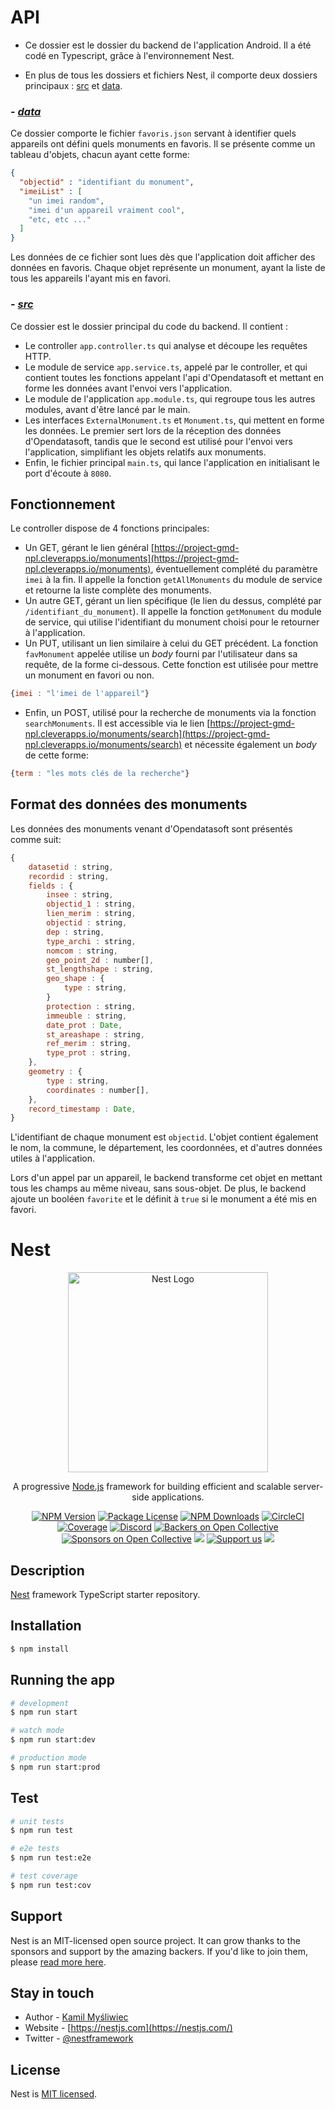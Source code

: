 # **API**

- Ce dossier est le dossier du backend de l'application Android. Il a été codé en Typescript, grâce à l'environnement Nest.

- En plus de tous les dossiers et fichiers Nest, il comporte deux dossiers principaux : [src](https://github.com/GabrielMicoud/android-project-ismin/tree/main/api/src) et [data](https://github.com/GabrielMicoud/android-project-ismin/tree/main/api/data).

### - ***[data](https://github.com/GabrielMicoud/android-project-ismin/tree/main/api/data)***
Ce dossier comporte le fichier ```favoris.json``` servant à identifier quels appareils ont défini quels monuments en favoris. Il se présente comme un tableau d'objets, chacun ayant cette forme: 
```json
{
  "objectid" : "identifiant du monument",
  "imeiList" : [
    "un imei random",
    "imei d'un appareil vraiment cool", 
    "etc, etc ..."
  ]
}
```
Les données de ce fichier sont lues dès que l'application doit afficher des données en favoris. Chaque objet représente un monument, ayant la liste de tous les appareils l'ayant mis en favori.

### - ***[src](https://github.com/GabrielMicoud/android-project-ismin/tree/main/api/src)***
Ce dossier est le dossier principal du code du backend. Il contient :

- Le controller ```app.controller.ts``` qui analyse et découpe les requêtes HTTP. 
- Le module de service ```app.service.ts```, appelé par le controller, et qui contient toutes les fonctions appelant l'api d'Opendatasoft et mettant en forme les données avant l'envoi vers l'application.
- Le module de l'application ```app.module.ts```, qui regroupe tous les autres modules, avant d'être lancé par le main.
- Les interfaces ```ExternalMonument.ts``` et ```Monument.ts```, qui mettent en forme les données. Le premier sert lors de la réception des données d'Opendatasoft, tandis que le second est utilisé pour l'envoi vers l'application, simplifiant les objets relatifs aux monuments.
- Enfin, le fichier principal ```main.ts```, qui lance l'application en initialisant le port d'écoute à ```8080```.

## **Fonctionnement**
Le controller dispose de 4 fonctions principales: 

- Un GET, gérant le lien général [https://project-gmd-npl.cleverapps.io/monuments](https://project-gmd-npl.cleverapps.io/monuments), éventuellement complété du paramètre ```imei``` à la fin. Il appelle la fonction ```getAllMonuments``` du module de service et retourne la liste complète des monuments.
- Un autre GET, gérant un lien spécifique (le lien du dessus, complété par ```/identifiant_du_monument```). Il appelle la fonction ```getMonument``` du module de service, qui utilise l'identifiant du monument choisi pour le retourner à l'application.
- Un PUT, utilisant un lien similaire à celui du GET précédent. La fonction ```favMonument``` appelée utilise un *body* fourni par l'utilisateur dans sa requête, de la forme ci-dessous. Cette fonction est utilisée pour mettre un monument en favori ou non.
```javascript
{imei : "l'imei de l'appareil"}
```
- Enfin, un POST, utilisé pour la recherche de monuments via la fonction ```searchMonuments```. Il est accessible via le lien [https://project-gmd-npl.cleverapps.io/monuments/search](https://project-gmd-npl.cleverapps.io/monuments/search) et nécessite également un *body* de cette forme: 
```javascript
{term : "les mots clés de la recherche"}
```

## Format des données des monuments

Les données des monuments venant d'Opendatasoft sont présentés comme suit:

```javascript
{
    datasetid : string,
    recordid : string,
    fields : {
        insee : string,
        objectid_1 : string,
        lien_merim : string,
        objectid : string,
        dep : string,
        type_archi : string,
        nomcom : string,
        geo_point_2d : number[],
        st_lengthshape : string,
        geo_shape : {
            type : string,
        }
        protection : string,
        immeuble : string,
        date_prot : Date,
        st_areashape : string,
        ref_merim : string,
        type_prot : string,
    },
    geometry : {
        type : string,
        coordinates : number[],
    },
    record_timestamp : Date,
}
```
L'identifiant de chaque monument est ```objectid```. L'objet contient également le nom, la commune, le département, les coordonnées, et d'autres données utiles à l'application.

Lors d'un appel par un appareil, le backend transforme cet objet en mettant tous les champs au même niveau, sans sous-objet. De plus, le backend ajoute un booléen ```favorite``` et le définit à ```true``` si le monument a été mis en favori.

# Nest

<p align="center">
  <a href="http://nestjs.com/" target="blank"><img src="https://nestjs.com/img/logo_text.svg" width="320" alt="Nest Logo" /></a>
</p>

[circleci-image]: https://img.shields.io/circleci/build/github/nestjs/nest/master?token=abc123def456
[circleci-url]: https://circleci.com/gh/nestjs/nest

  <p align="center">A progressive <a href="http://nodejs.org" target="_blank">Node.js</a> framework for building efficient and scalable server-side applications.</p>
    <p align="center">
<a href="https://www.npmjs.com/~nestjscore" target="_blank"><img src="https://img.shields.io/npm/v/@nestjs/core.svg" alt="NPM Version" /></a>
<a href="https://www.npmjs.com/~nestjscore" target="_blank"><img src="https://img.shields.io/npm/l/@nestjs/core.svg" alt="Package License" /></a>
<a href="https://www.npmjs.com/~nestjscore" target="_blank"><img src="https://img.shields.io/npm/dm/@nestjs/common.svg" alt="NPM Downloads" /></a>
<a href="https://circleci.com/gh/nestjs/nest" target="_blank"><img src="https://img.shields.io/circleci/build/github/nestjs/nest/master" alt="CircleCI" /></a>
<a href="https://coveralls.io/github/nestjs/nest?branch=master" target="_blank"><img src="https://coveralls.io/repos/github/nestjs/nest/badge.svg?branch=master#9" alt="Coverage" /></a>
<a href="https://discord.gg/G7Qnnhy" target="_blank"><img src="https://img.shields.io/badge/discord-online-brightgreen.svg" alt="Discord"/></a>
<a href="https://opencollective.com/nest#backer" target="_blank"><img src="https://opencollective.com/nest/backers/badge.svg" alt="Backers on Open Collective" /></a>
<a href="https://opencollective.com/nest#sponsor" target="_blank"><img src="https://opencollective.com/nest/sponsors/badge.svg" alt="Sponsors on Open Collective" /></a>
  <a href="https://paypal.me/kamilmysliwiec" target="_blank"><img src="https://img.shields.io/badge/Donate-PayPal-ff3f59.svg"/></a>
    <a href="https://opencollective.com/nest#sponsor"  target="_blank"><img src="https://img.shields.io/badge/Support%20us-Open%20Collective-41B883.svg" alt="Support us"></a>
  <a href="https://twitter.com/nestframework" target="_blank"><img src="https://img.shields.io/twitter/follow/nestframework.svg?style=social&label=Follow"></a>
</p>
  <!--[![Backers on Open Collective](https://opencollective.com/nest/backers/badge.svg)](https://opencollective.com/nest#backer)
  [![Sponsors on Open Collective](https://opencollective.com/nest/sponsors/badge.svg)](https://opencollective.com/nest#sponsor)-->

## Description

[Nest](https://github.com/nestjs/nest) framework TypeScript starter repository.

## Installation

```bash
$ npm install
```

## Running the app

```bash
# development
$ npm run start

# watch mode
$ npm run start:dev

# production mode
$ npm run start:prod
```

## Test

```bash
# unit tests
$ npm run test

# e2e tests
$ npm run test:e2e

# test coverage
$ npm run test:cov
```

## Support

Nest is an MIT-licensed open source project. It can grow thanks to the sponsors and support by the amazing backers. If you'd like to join them, please [read more here](https://docs.nestjs.com/support).

## Stay in touch

- Author - [Kamil Myśliwiec](https://kamilmysliwiec.com)
- Website - [https://nestjs.com](https://nestjs.com/)
- Twitter - [@nestframework](https://twitter.com/nestframework)

## License

Nest is [MIT licensed](LICENSE).
